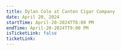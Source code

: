 ```yaml
---
title: Dylan Cole at Canton Cigar Company
date: April 20, 2024
startTime: April-20-2024TT6:00 PM
endTime: April-20-2024TT9:00 PM
isTicketLink: false
ticketLink:
---
```


